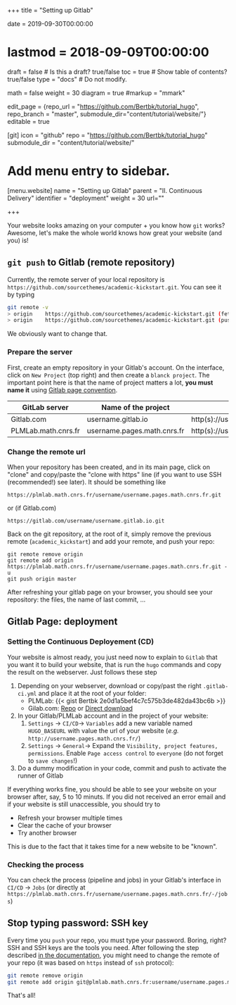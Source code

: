 +++
title = "Setting up Gitlab"

date = 2019-09-30T00:00:00
# lastmod = 2018-09-09T00:00:00

draft = false  # Is this a draft? true/false
toc = true  # Show table of contents? true/false
type = "docs"  # Do not modify.

math = false
weight = 30
diagram = true
#markup = "mmark"

edit_page = {repo_url = "https://github.com/Bertbk/tutorial_hugo", repo_branch = "master", submodule_dir="content/tutorial/website/"}
editable = true

[git]
  icon = "github"
  repo = "https://github.com/Bertbk/tutorial_hugo"
  submodule_dir = "content/tutorial/website/"

# Add menu entry to sidebar.
[menu.website]
  name = "Setting up Gitlab"
  parent = "II. Continuous Delivery"
  identifier = "deployment"
  weight = 30
  url=""

+++

Your website looks amazing on your computer + you know how `git` works? Awesome, let's make the whole world knows how great your website (and you) is!

## `git push` to Gitlab (remote repository)

Currently, the remote server of your local repository is `https://github.com/sourcethemes/academic-kickstart.git`. You can see it by typing
```bash
git remote -v
> origin	https://github.com/sourcethemes/academic-kickstart.git (fetch)
> origin	https://github.com/sourcethemes/academic-kickstart.git (push)
```
We obviously want to change that. 

### Prepare the server

First, create an empty repository in your Gitlab's account. On the interface, click on `New Project` (top right) and then create a `blanck project`. The important point here is that the name of project matters a lot, **you must name it** using [Gitlab page convention](https://docs.gitlab.com/ee/user/project/pages/getting_started_part_one.html#gitlab-pages-domain-names). 


|GitLab server |	Name of the project| 	Website URL|
|---|---|---|
|Gitlab.com| 	username.gitlab.io 	|http(s)://username.gitlab.io|
|PLMLab.math.cnrs.fr| 	username.pages.math.cnrs.fr 	|http(s)://username.pages.math.cnrs.fr|

### Change the remote url

When your repository has been created, and in its main page, click on "clone" and copy/paste the "clone with https" line (if you want to use SSH (recommended!) see later). It should be something like
```
https://plmlab.math.cnrs.fr/username/username.pages.math.cnrs.fr.git
```
or (if Gitlab.com)
```
https://gitlab.com/username/username.gitlab.io.git
```
Back on the git repository, at the root of it, simply remove the previous remote (`academic_kickstart`) and add your remote, and push your repo:
```
git remote remove origin
git remote add origin https://plmlab.math.cnrs.fr/username/username.pages.math.cnrs.fr.git -u
git push origin master
```

After refreshing your gitlab page on your browser, you should see your repository: the files, the name of last commit, ...

## Gitlab Page: deployment

### Setting the Continuous Deployement (CD)

Your website is almost ready, you just need now to explain to `Gitlab` that you want it to build your website, that is run the `hugo` commands and copy the result on the webserver. Just follows these step

1. Depending on your webserver, download or copy/past the right `.gitlab-ci.yml` and place it at the root of your folder: 
   - PLMLab: {{< gist Bertbk 2e0d1a5bef4c7c575b3de482da43bc6b >}}
   - Gilab.com: [Repo](https://gitlab.com/pages/hugo/blob/master/.gitlab-ci.yml) or [Direct download](https://gitlab.com/pages/hugo/raw/master/.gitlab-ci.yml?inline=false)
2. In your Gitlab/PLMLab account and in the project of your website:
   1. `Settings` → `CI/CD`→ `Variables` add a new variable named `HUGO_BASEURL` with value the url of your website (*e.g.* `http://username.pages.math.cnrs.fr/`)
   2. `Settings` → `General`→ Expand the `Visibility, project features, permissions`. Enable `Page access control` to `everyone` (do not forget to `save changes`!)
3. Do a dummy modification in your code, commit and push to activate the runner of Gitlab

If everything works fine, you should be able to see your website on your browser after, say, 5 to 10 minuts. If you did not received an error email and if your website is still unaccessible, you should try to

- Refresh your browser multiple times
- Clear the cache of your browser
- Try another browser

This is due to the fact that it takes time for a new website to be "known".

### Checking the process

You can check the process (pipeline and jobs) in your Gitlab's interface in `CI/CD` → `Jobs` (or directly at `https://plmlab.math.cnrs.fr/username/username.pages.math.cnrs.fr/-/jobs`)

## Stop typing password: SSH key

Every time you `push` your repo, you must type your password. Boring, right? SSH and SSH keys are the tools you need. After following the step described [in the documentation](https://docs.gitlab.com/ee/ssh/), you might need to change the remote of your repo (it was based on `https` instead of `ssh` protocol):
```bash
git remote remove origin
git remote add origin git@plmlab.math.cnrs.fr:username/username.pages.math.cnrs.fr.git
```
That's all!
